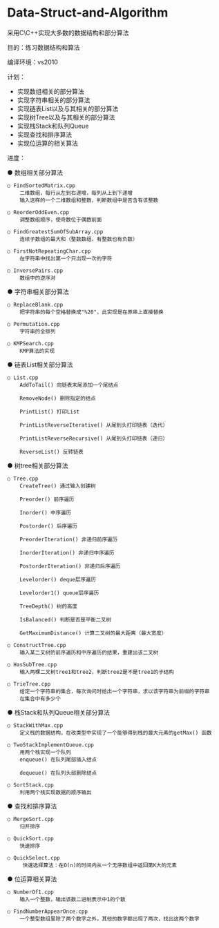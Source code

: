 # Data-Struct-and-Algorithm
采用C\C++实现大多数的数据结构和部分算法

目的：练习数据结构和算法

编译环境：vs2010


计划：
* 实现数组相关的部分算法
* 实现字符串相关的部分算法
* 实现链表List以及与其相关的部分算法
* 实现树Tree以及与其相关的部分算法
* 实现栈Stack和队列Queue
* 实现查找和排序算法
* 实现位运算的相关算法


进度：

● 数组相关部分算法

    ○ FindSortedMatrix.cpp
        二维数组，每行从左到右递增，每列从上到下递增
        输入这样的一个二维数组和整数，判断数组中是否含有该整数
        
    ○ ReorderOddEven.cpp
        调整数组顺序，使奇数位于偶数前面
        
    ○ FindGreatestSumOfSubArray.cpp
        连续子数组的最大和（整数数组，有整数也有负数）
        
    ○ FirstNotRepeatingChar.cpp
        在字符串中找出第一个只出现一次的字符
        
    ○ InversePairs.cpp
        数组中的逆序对
        
    
● 字符串相关部分算法

    ○ ReplaceBlank.cpp
        把字符串的每个空格替换成"%20"，此实现是在原串上直接替换
        
    ○ Permutation.cpp
        字符串的全排列
        
    ○ KMPSearch.cpp
        KMP算法的实现
        

● 链表List相关部分算法

    ○ List.cpp
        AddToTail() 向链表末尾添加一个尾结点
        
        RemoveNode() 删除指定的结点
        
        PrintList() 打印List
        
        PrintListReverseIterative() 从尾到头打印链表（迭代）
        
        PrintListReverseRecursive() 从尾到头打印链表（递归）
        
        ReverseList() 反转链表
        

● 树tree相关部分算法

    ○ Tree.cpp
        CreateTree() 通过输入创建树
        
        Preorder() 前序遍历
        
        Inorder() 中序遍历
        
        Postorder() 后序遍历
        
        PreorderIteration() 非递归前序遍历
        
        InorderIteration() 非递归中序遍历
        
        PostorderIteration() 非递归后序遍历
        
        Levelorder() deque层序遍历
        
        Levelorder1() queue层序遍历
        
        TreeDepth() 树的高度
        
        IsBalanced() 判断是否是平衡二叉树
        
        GetMaximumDistance() 计算二叉树的最大距离（最大宽度）
        
    ○ ConstructTree.cpp
        输入某二叉树的前序遍历和中序遍历的结果，重建出该二叉树
     
    ○ HasSubTree.cpp
        输入两棵二叉树tree1和tree2，判断tree2是不是tree1的子结构
        
    ○ TrieTree.cpp
        给定一个字符串的集合，每次询问时给出一个字符串，求以该字符串为前缀的字符串
        在集合中有多少个
        
        
● 栈Stack和队列Queue相关部分算法

    ○ StackWithMax.cpp
        定义栈的数据结构，在改类型中实现了一个能够得到栈的最大元素的getMax() 函数
        
    ○ TwoStackImplementQueue.cpp
        用两个栈实现一个队列
        enqueue() 在队列尾部插入结点
        
        dequeue() 在队列头部删除结点
        
    ○ SortStack.cpp
        利用两个栈实现数据的顺序输出
        

● 查找和排序算法

    ○ MergeSort.cpp
        归并排序
        
    ○ QuickSort.cpp
        快速排序
        
    ○ QuickSelect.cpp
         快速选择算法：在O(n)的时间内从一个无序数组中返回第K大的元素
         
    
● 位运算相关算法

    ○ NumberOf1.cpp
        输入一个整数，输出该数二进制表示中1的个数
        
    ○ FindNumberAppearOnce.cpp
        一个整型数组里除了两个数字之外，其他的数字都出现了两次，找出这两个数字

